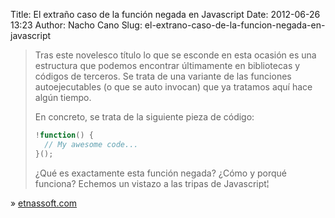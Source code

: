 Title: El extraño caso de la función negada en Javascript
Date: 2012-06-26 13:23
Author: Nacho Cano
Slug: el-extrano-caso-de-la-funcion-negada-en-javascript

> Tras este novelesco título lo que se esconde en esta ocasión es una
> estructura que podemos encontrar últimamente en bibliotecas y códigos
> de terceros. Se trata de una variante de las funciones autoejecutables
> (o que se auto invocan) que ya tratamos aquí hace algún tiempo.
>
> En concreto, se trata de la siguiente pieza de código:
>
> ```javascript
> !function() {
>   // My awesome code...
> }();
> ```
>
> ¿Qué es exactamente esta función negada? ¿Cómo y porqué funciona?
> Echemos un vistazo a las tripas de Javascript¦

» [etnassoft.com][]

  [etnassoft.com]: http://www.etnassoft.com/2012/06/08/el-extrano-caso-de-la-funcion-negada-en-javascript/
    "El extraño caso de la función negada en Javascript"
